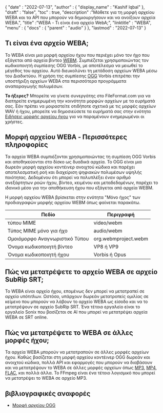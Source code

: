 {
  "date" : "2022-07-13",
  "author" : {
    "display_name" : "Kashif Iqbal"
},
  "draft" : "false",
  "toc" : true,
  "description" :"Μάθετε για τη μορφή αρχείου WEBA και τα API που μπορούν να δημιουργήσουν και να ανοίξουν αρχεία WEBA.",
  "title" :"WEBA - Τι είναι ένα αρχείο WebA;",
  "linktitle" : "WEBA",
  "menu" : {
    "docs" : {
      "parent" : "audio"
}
},
  "lastmod" : "2022-07-13"
}

## Τι είναι ένα αρχείο WEBA;

Το WEBA είναι μια μορφή αρχείου ήχου που περιέχει μόνο τον ήχο που εξάγεται από αρχεία βίντεο [WEBM](/el/video/webm/). Συμπιέζεται χρησιμοποιώντας τον κωδικοποιητή συμπίεσης OGG Vorbis, με αποτέλεσμα να μειωθεί το μέγεθος του αρχείου. Αυτό διευκολύνει τη μετάδοση αρχείων WEBA μέσω του Διαδικτύου. Η χρήση της συμπίεσης [OGG](https://en.wikipedia.org/wiki/Ogg) Vorbis επιτρέπει την υποστήριξη αρχείων WEBA στα περισσότερα προγράμματα αναπαραγωγής πολυμέσων.

**Το ήξερες?**
Μπορείτε να γίνετε συνεργάτης στο FileFormat.com για να διατηρείτε ενημερωμένη την κοινότητα μορφών αρχείων με τα ευρήματά σας. Εάν πρέπει να μοιραστείτε οτιδήποτε σχετικά με τις μορφές αρχείων WAV ή ήχου, μπορείτε να δημοσιεύσετε τα ευρήματά σας στην ενότητα [Ειδήσεις μορφής αρχείου ήχου](https://news.fileformat.com/t/audio) για να παραμένουν ενημερωμένοι οι χρήστες.

## Μορφή αρχείου WEBA - Περισσότερες πληροφορίες

Τα αρχεία WEBA συμπιέζονται χρησιμοποιώντας τη συμπίεση OGG Vorbis και αποθηκεύονται στο δίσκο ως δυαδικά αρχεία. Το OGG είναι μια δωρεάν μορφή αρχείου κοντέινερ ανοιχτού κώδικα και παρέχει αποτελεσματική ροή και διαχείριση ψηφιακών πολυμέσων υψηλής ποιότητας. Δεδομένου ότι μπορεί να πολυπλέξει έναν αριθμό ανεξάρτητων ροών ήχου, βίντεο, κειμένου και μεταδεδομένων, παρέχει το ιδανικό μέσο για την αποθήκευση ήχου που εξάγεται από αρχεία WEBM.

Η μορφή αρχείου WEBA βρίσκεται στην ενότητα "Μόνο ήχος" των προδιαγραφών μορφής αρχείου WEBM όπως φαίνεται παρακάτω.

|Πεδίο|Περιγραφή|
---|---|
|τύπου MIME |video/webm|
|Τύπος MIME μόνο για ήχο |audio/webm|
|Ομοιόμορφο Αναγνωριστικό Τύπου| org.webmproject.webm|
|Όνομα κωδικοποιητή βίντεο| VP8 ή VP9|
|Όνομα κωδικοποιητή ήχου| Vorbis ή Opus|

## Πώς να μετατρέψετε το αρχείο WEBA σε αρχείο SubRip SRT;

Το WEBA είναι αρχείο ήχου, επομένως δεν μπορεί να μετατραπεί σε αρχείο υπότιτλων. Ωστόσο, υπάρχουν δωρεάν μετατροπείς ομιλίας σε κείμενο που μπορούν να λάβουν το αρχείο WEBA ως είσοδο και να το μετατρέψουν σε αρχείο SubRip SRT. Ένα τέτοιο εργαλείο είναι το εργαλείο Sonix που βασίζεται σε AI που μπορεί να μετατρέψει αρχεία WEBA σε SRT online.

## Πώς να μετατρέψετε το WEBA σε άλλες μορφές ήχου;

Τα αρχεία WEBA μπορούν να μετατραπούν σε άλλες μορφές αρχείων ήχου. Καθώς βασίζεται στη μορφή αρχείου κοντέινερ OGG δωρεάν και ανοιχτού κώδικα, πολλά API και εφαρμογές που μπορούν να διαβάσουν και να μετατρέψουν το WEBA σε άλλες μορφές αρχείων όπως [MP3](/el/audio/mp3/), [MP4](/el/video/mp4/), [FLAC](/el/audio/flac/), και πολλά άλλα. Το FFmpeg είναι ένα τέτοιο λογισμικό που μπορεί να μετατρέψει το WEBA σε αρχείο MP3.

## βιβλιογραφικές αναφορές

* [Μορφή αρχείου OGG](https://en.wikipedia.org/wiki/Ogg)

